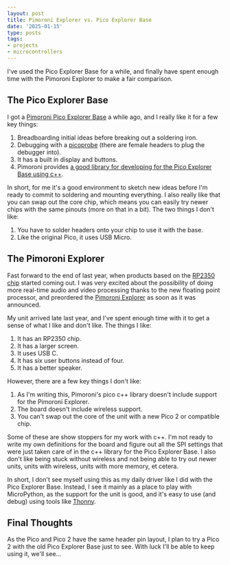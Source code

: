 ```yaml
---
layout: post
title: Pimoroni Explorer vs. Pico Explorer Base
date: '2025-01-15'
type: posts
tags:
- projects
- microcontrollers
---
```


I've used the Pico Explorer Base for a while, and finally have spent enough time
with the Pimoroni Explorer to make a fair comparison.

<!--more-->

## The Pico Explorer Base

I got a [Pimoroni Pico Explorer Base](https://shop.pimoroni.com/products/pico-explorer-base?variant=32369514315859)
a while ago, and I really like it for a few key things:

1. Breadboarding initial ideas before breaking out a soldering iron.
2. Debugging with a [picoprobe](https://www.raspberrypi.com/products/debug-probe/)
   (there are female headers to plug the debugger into).
3. It has a built in display and buttons.
4. Pimoroni provides [a good library for developing for the Pico Explorer Base using c++](https://github.com/pimoroni/pimoroni-pico).

In short, for me it's a good environment to sketch new ideas before I'm ready to
commit to soldering and mounting everything. I also really like that you can
swap out the core chip, which means you can easily try newer chips with the same
pinouts (more on that in a bit). The two things I don't like:

1. You have to solder headers onto your chip to use it with the base.
2. Like the original Pico, it uses USB Micro.

## The Pimoroni Explorer

Fast forward to the end of last year, when products based on the [RP2350
chip](https://www.raspberrypi.com/products/rp2350/) started coming out. I was
very excited about the possibility of doing more real-time audio and video
processing thanks to the new floating point processor, and preordered the
[Pimoroni Explorer](https://shop.pimoroni.com/search?q=explorer) as soon as it
was announced.

My unit arrived late last year, and I've spent enough time with it to get a
sense of what I like and don't like. The things I like:

1. It has an RP2350 chip.
2. It has a larger screen.
3. It uses USB C.
4. It has six user buttons instead of four.
5. It has a better speaker.

However, there are a few key things I don't like:

1. As I'm writing this, Pimoroni's pico c++ library doesn't include support for the Pimoroni Explorer.
2. The board doesn't include wireless support.
3. You can't swap out the core of the unit with a new Pico 2 or compatible chip.

Some of these are show stoppers for my work with c++. I'm not ready to write my
own definitions for the board and figure out all the SPI settings that were just
taken care of in the c++ library for the Pico Explorer Base. I also don't like
being stuck without wireless and not being able to try out newer units, units
with wireless, units with more memory, et cetera.

In short, I don't see myself using this as my daily driver like I did with the
Pico Explorer Base. Instead, I see it mainly as a place to play with
MicroPython, as the support for the unit is good, and it's easy to use (and
debug) using tools like [Thonny](https://thonny.org/).

## Final Thoughts

As the Pico and Pico 2 have the same header pin layout, I plan to try a Pico 2
with the old Pico Explorer Base just to see. With luck I'll be able to keep
using it, we'll see...